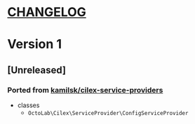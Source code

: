 [CHANGELOG](http://keepachangelog.com)
======================================

# Version 1

## [Unreleased]
### Ported from [kamilsk/cilex-service-providers](https://github.com/kamilsk/CilexServiceProviders)
- classes
  - `OctoLab\Cilex\ServiceProvider\ConfigServiceProvider`

